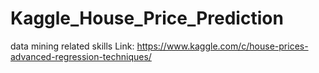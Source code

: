 # Kaggle_House_Price_Prediction
data mining related skills Link: https://www.kaggle.com/c/house-prices-advanced-regression-techniques/

